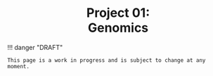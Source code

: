 <h1 align="center">
    <b>Project 01:</b><br>
    Genomics
</h1>

<!-- https://www.nature.com/articles/s41467-020-17735-y -->

!!! danger "DRAFT"

    This page is a work in progress and is subject to change at any moment.
